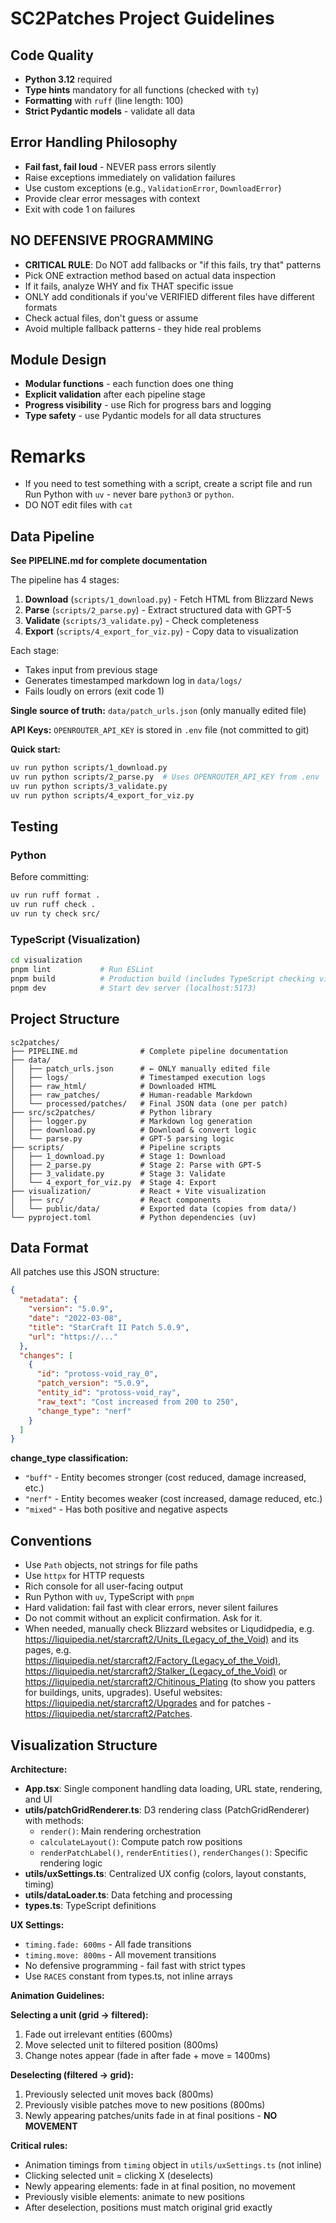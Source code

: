 # SC2Patches Project Guidelines

## Code Quality

- **Python 3.12** required
- **Type hints** mandatory for all functions (checked with `ty`)
- **Formatting** with `ruff` (line length: 100)
- **Strict Pydantic models** - validate all data

## Error Handling Philosophy

- **Fail fast, fail loud** - NEVER pass errors silently
- Raise exceptions immediately on validation failures
- Use custom exceptions (e.g., `ValidationError`, `DownloadError`)
- Provide clear error messages with context
- Exit with code 1 on failures

## NO DEFENSIVE PROGRAMMING

- **CRITICAL RULE**: Do NOT add fallbacks or "if this fails, try that" patterns
- Pick ONE extraction method based on actual data inspection
- If it fails, analyze WHY and fix THAT specific issue
- ONLY add conditionals if you've VERIFIED different files have different formats
- Check actual files, don't guess or assume
- Avoid multiple fallback patterns - they hide real problems

## Module Design

- **Modular functions** - each function does one thing
- **Explicit validation** after each pipeline stage
- **Progress visibility** - use Rich for progress bars and logging
- **Type safety** - use Pydantic models for all data structures

# Remarks

- If you need to test something with a script, create a script file and run
  Run Python with `uv` - never bare `python3` or `python`.
- DO NOT edit files with `cat`

## Data Pipeline

**See PIPELINE.md for complete documentation**

The pipeline has 4 stages:

1. **Download** (`scripts/1_download.py`) - Fetch HTML from Blizzard News
2. **Parse** (`scripts/2_parse.py`) - Extract structured data with GPT-5
3. **Validate** (`scripts/3_validate.py`) - Check completeness
4. **Export** (`scripts/4_export_for_viz.py`) - Copy data to visualization

Each stage:
- Takes input from previous stage
- Generates timestamped markdown log in `data/logs/`
- Fails loudly on errors (exit code 1)

**Single source of truth:** `data/patch_urls.json` (only manually edited file)

**API Keys:** `OPENROUTER_API_KEY` is stored in `.env` file (not committed to git)

**Quick start:**
```bash
uv run python scripts/1_download.py
uv run python scripts/2_parse.py  # Uses OPENROUTER_API_KEY from .env
uv run python scripts/3_validate.py
uv run python scripts/4_export_for_viz.py
```

## Testing

### Python
Before committing:
```bash
uv run ruff format .
uv run ruff check .
uv run ty check src/
```

### TypeScript (Visualization)
```bash
cd visualization
pnpm lint           # Run ESLint
pnpm build          # Production build (includes TypeScript checking via tsc -b)
pnpm dev            # Start dev server (localhost:5173)
```

## Project Structure

```
sc2patches/
├── PIPELINE.md              # Complete pipeline documentation
├── data/
│   ├── patch_urls.json      # ← ONLY manually edited file
│   ├── logs/                # Timestamped execution logs
│   ├── raw_html/            # Downloaded HTML
│   ├── raw_patches/         # Human-readable Markdown
│   └── processed/patches/   # Final JSON data (one per patch)
├── src/sc2patches/          # Python library
│   ├── logger.py            # Markdown log generation
│   ├── download.py          # Download & convert logic
│   └── parse.py             # GPT-5 parsing logic
├── scripts/                 # Pipeline scripts
│   ├── 1_download.py        # Stage 1: Download
│   ├── 2_parse.py           # Stage 2: Parse with GPT-5
│   ├── 3_validate.py        # Stage 3: Validate
│   └── 4_export_for_viz.py  # Stage 4: Export
├── visualization/           # React + Vite visualization
│   ├── src/                 # React components
│   └── public/data/         # Exported data (copies from data/)
└── pyproject.toml           # Python dependencies (uv)
```

## Data Format

All patches use this JSON structure:
```json
{
  "metadata": {
    "version": "5.0.9",
    "date": "2022-03-08",
    "title": "StarCraft II Patch 5.0.9",
    "url": "https://..."
  },
  "changes": [
    {
      "id": "protoss-void_ray_0",
      "patch_version": "5.0.9",
      "entity_id": "protoss-void_ray",
      "raw_text": "Cost increased from 200 to 250",
      "change_type": "nerf"
    }
  ]
}
```

**change_type classification:**
- `"buff"` - Entity becomes stronger (cost reduced, damage increased, etc.)
- `"nerf"` - Entity becomes weaker (cost increased, damage reduced, etc.)
- `"mixed"` - Has both positive and negative aspects

## Conventions

- Use `Path` objects, not strings for file paths
- Use `httpx` for HTTP requests
- Rich console for all user-facing output
- Run Python with `uv`, TypeScript with `pnpm`
- Hard validation: fail fast with clear errors, never silent failures
- Do not commit without an explicit confirmation. Ask for it.
- When needed, manually check Blizzard websites or Liqudidpedia, e.g. https://liquipedia.net/starcraft2/Units_(Legacy_of_the_Void) and its pages, e.g. https://liquipedia.net/starcraft2/Factory_(Legacy_of_the_Void), https://liquipedia.net/starcraft2/Stalker_(Legacy_of_the_Void) or https://liquipedia.net/starcraft2/Chitinous_Plating (to show you patters for buildings, units, upgrades). Useful websites: https://liquipedia.net/starcraft2/Upgrades and for patches - https://liquipedia.net/starcraft2/Patches.

## Visualization Structure

**Architecture:**
- **App.tsx**: Single component handling data loading, URL state, rendering, and UI
- **utils/patchGridRenderer.ts**: D3 rendering class (PatchGridRenderer) with methods:
  - `render()`: Main rendering orchestration
  - `calculateLayout()`: Compute patch row positions
  - `renderPatchLabel()`, `renderEntities()`, `renderChanges()`: Specific rendering logic
- **utils/uxSettings.ts**: Centralized UX config (colors, layout constants, timing)
- **utils/dataLoader.ts**: Data fetching and processing
- **types.ts**: TypeScript definitions

**UX Settings:**
- `timing.fade: 600ms` - All fade transitions
- `timing.move: 800ms` - All movement transitions
- No defensive programming - fail fast with strict types
- Use `RACES` constant from types.ts, not inline arrays

**Animation Guidelines:**

**Selecting a unit (grid → filtered):**
1. Fade out irrelevant entities (600ms)
2. Move selected unit to filtered position (800ms)
3. Change notes appear (fade in after fade + move = 1400ms)

**Deselecting (filtered → grid):**
1. Previously selected unit moves back (800ms)
2. Previously visible patches move to new positions (800ms)
3. Newly appearing patches/units fade in at final positions - **NO MOVEMENT**

**Critical rules:**
- Animation timings from `timing` object in `utils/uxSettings.ts` (not inline)
- Clicking selected unit = clicking X (deselects)
- Newly appearing elements: fade in at final position, no movement
- Previously visible elements: animate to new positions
- After deselection, positions must match original grid exactly